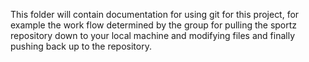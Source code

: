 This folder will contain documentation for using git for this project, for example the work flow determined by the group for pulling the sportz repository down to your local machine and modifying files and finally pushing back up to the repository.
